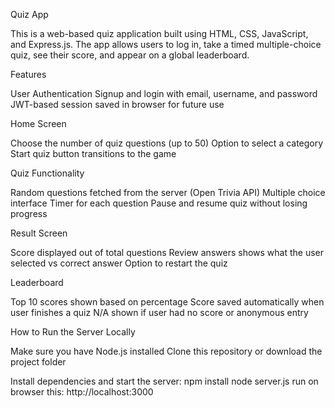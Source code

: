 Quiz App

This is a web-based quiz application built using HTML, CSS, JavaScript, and Express.js.
The app allows users to log in, take a timed multiple-choice quiz, see their score, and appear on a global leaderboard.

Features

User Authentication
Signup and login with email, username, and password
JWT-based session saved in browser for future use

Home Screen

Choose the number of quiz questions (up to 50)
Option to select a category
Start quiz button transitions to the game

Quiz Functionality

Random questions fetched from the server (Open Trivia API)
Multiple choice interface
Timer for each question
Pause and resume quiz without losing progress

Result Screen

Score displayed out of total questions
Review answers shows what the user selected vs correct answer
Option to restart the quiz

Leaderboard

Top 10 scores shown based on percentage
Score saved automatically when user finishes a quiz
N/A shown if user had no score or anonymous entry

How to Run the Server Locally

Make sure you have Node.js installed
Clone this repository or download the project folder

Install dependencies and start the server:
    npm install
    node server.js
run on browser this: http://localhost:3000
